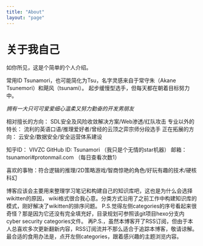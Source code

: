```yaml
---
title: "About"
layout: "page"
---
```


# 关于我自己

如你所见，这是个简单的个人介绍。

常用ID Tsunamori，也可能简化为Tsu，名字灵感来自于常守朱（Akane Tsunemori）和飓风（tsunami）。
起步缓慢型选手，但每天都在朝着目标努力中。

*拥有一大只可可爱爱细心温柔又努力勤奋的开发男朋友*

相对擅长的方向： SDL安全及风险收敛解决方案/Web渗透/红队攻击
专业以外的特长： 流利的英语口语/推理爱好者/曾经的云顶之弈宗师分段选手
正在拓展的方向： 云安全/数据安全/安全运营体系建设

知乎ID： VIVZC 
GitHub ID: Tsunamori （我只是个无情的star机器）
邮箱：tsunamori#protonmail.com （每日查看次数1）

喜欢的事物：符合逻辑的推理/2D策略游戏/智商惊艳的角色/好玩有趣的技术/硬核科幻

博客应该会主要用来整理学习笔记和构建自己的知识库吧，这也是为什么会选择wikitten的原因， wiki格式很合我心意。分类方式沿用了之前工作中构建知识库的模式，刚好解决了wikitten的排序问题。
P.S.觉得左侧categories的序号看起来很奇怪？那是因为它还没有完全填充好，目录规划可参照该git项目hexo分支内cyber security categories文件。
再P.S.，虽然本博客开了RSS订阅，但由于本人总喜欢多次更新翻新内容，RSS订阅流并不那么适合于追踪本博客，敬请谅解。最合适的食用办法是，点开左侧categories，跟着感兴趣的主题浏览内容。


